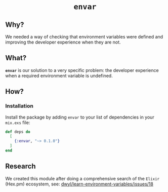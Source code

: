 
<div align="center">

# `envar`

<!-- LOGO Goes Here #HelpWanted -->

</div>

## Why?

We needed a way of checking that environment variables were defined 
and improving the developer experience when they are not.
## What?

**`envar`** is our solution to a very specific problem:
the developer experience when a required environment variable is undefined. 


## How?

### Installation

Install the package
by adding `envar` to your list of dependencies in your `mix.exs` file:

```elixir
def deps do
  [
    {:envar, "~> 0.1.0"}
  ]
end
```



## Research

We created this module after doing
a comprehensive search of the `Elixir` (Hex.pm)
ecosystem, see:
[dwyl/learn-environment-variables/issues/18](https://github.com/dwyl/learn-environment-variables/issues/18)

